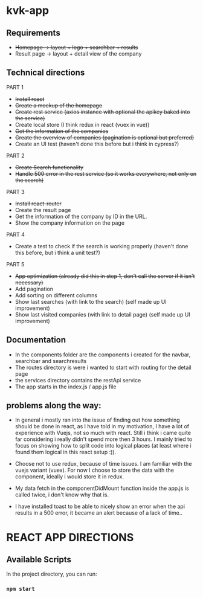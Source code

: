 # kvk-app

## Requirements
* ~~Homepage -> layout + logo + searchbar + results~~
* Result page -> layout + detail view of the company

## Technical directions
PART 1
* ~~Install react~~
* ~~Create a mockup of the homepage~~
* ~~Create rest service (axios instance with optional the apikey baked into the service)~~
* Create local store (I think redux in react (vuex in vue))
* ~~Get the information of the companies~~
* ~~Create the overview of companies (pagination is optional but preferred)~~
* Create an UI test (haven't done this before but i think in cypress?)

PART 2
* ~~Create Search functionality~~
* ~~Handle 500 error in the rest service (so it works everywhere, not only on the search)~~

PART 3
* ~~Install react-router~~
* Create the result page
* Get the information of the company by ID in the URL.
* Show the company information on the page

PART 4
* Create a test to check if the search is working properly (haven't done this before, but i think a unit test?)

PART 5
* ~~App optimization (already did this in step 1, don't call the server if it isn't necessary)~~
* Add pagination
* Add sorting on different columns
* Show last searches (with link to the search) (self made up UI improvement)
* Show last visited companies (with link to detail page) (self made up UI improvement)


## Documentation
* In the components folder are the components i created for the navbar, searchbar and searchresults
* The routes directory is were i wanted to start with routing for the detail page
* the services directory contains the restApi service
* The app starts in the index.js / app.js file


## problems along the way:

-   In general i mostly ran into the issue of finding out how something should be done in react, as I have told in my motivation, I have a lot of experience with Vuejs, not so much with react.
    Still i think i came quite far considering i really didn't spend more then 3 hours. I mainly tried to focus on showing how to split code into logical places (at least where i found them logical in this react setup :)).

- Choose not to use redux, because of time issues. I am familiar with the vuejs variant (vuex). For now
    I choose to store the data with the component, ideally i would store it in redux.

- My data fetch in the componentDidMount function inside the app.js is called twice, i don't know why that is.

- I have installed toast to be able to nicely show an error when the api results in a 500 error, it became an alert because of a lack of time..


# REACT APP DIRECTIONS

## Available Scripts

In the project directory, you can run:

### `npm start`